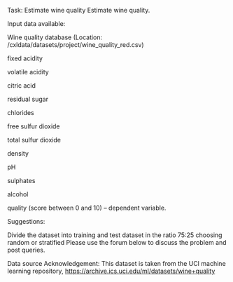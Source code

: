 Task: Estimate wine quality Estimate wine quality.

Input data available:

Wine quality database (Location: /cxldata/datasets/project/wine_quality_red.csv)

fixed acidity

volatile acidity

citric acid

residual sugar

chlorides

free sulfur dioxide

total sulfur dioxide

density

pH

sulphates

alcohol

quality (score between 0 and 10) – dependent variable.

Suggestions:

Divide the dataset into training and test dataset in the ratio 75:25 choosing random or stratified
Please use the forum below to discuss the problem and post queries.

Data source Acknowledgement: This dataset is taken from the UCI machine learning repository, https://archive.ics.uci.edu/ml/datasets/wine+quality
